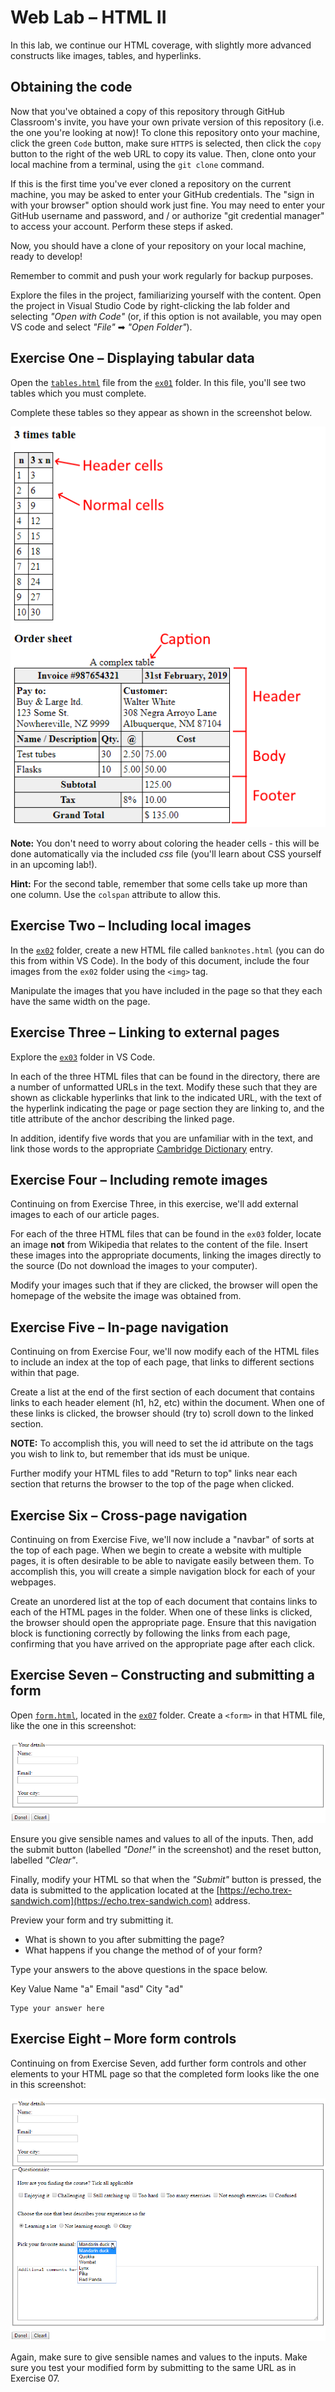 # Web Lab &ndash; HTML II

In this lab, we continue our HTML coverage, with slightly more advanced constructs like images, tables, and hyperlinks.

## Obtaining the code

Now that you've obtained a copy of this repository through GitHub Classroom's invite, you have your own private version of this repository (i.e. the one you're looking at now)! To clone this repository onto your machine, click the green `Code` button, make sure `HTTPS` is selected, then click the `copy` button to the right of the web URL to copy its value. Then, clone onto your local machine from a terminal, using the `git clone` command.

If this is the first time you've ever cloned a repository on the current machine, you may be asked to enter your GitHub credentials. The "sign in with your browser" option should work just fine. You may need to enter your GitHub username and password, and / or authorize "git credential manager" to access your account. Perform these steps if asked.

Now, you should have a clone of your repository on your local machine, ready to develop!

Remember to commit and push your work regularly for backup purposes.

Explore the files in the project, familiarizing yourself with the content. Open the project in Visual Studio Code by right-clicking the lab folder and selecting *"Open with Code"* (or, if this option is not available, you may open VS code and select *"File"* ➡ *"Open Folder"*).

## Exercise One &ndash; Displaying tabular data

Open the [`tables.html`](./exercises/ex01/tables.html) file from the [`ex01`](./exercises/ex01) folder. In this file, you'll see two tables which you must complete.

Complete these tables so they appear as shown in the screenshot below.

![](./spec/ex01-tables.png)

**Note:** You don't need to worry about coloring the header cells - this will be done automatically via the included *css* file (you'll learn about CSS yourself in an upcoming lab!).

**Hint:** For the second table, remember that some cells take up more than one column. Use the `colspan` attribute to allow this.

## Exercise Two &ndash; Including local images

In the [`ex02`](./exercises/ex02) folder, create a new HTML file called `banknotes.html` (you can do this from within VS Code). In the body of this document, include the four images from the `ex02` folder using the `<img>` tag.

Manipulate the images that you have included in the page so that they each have the same width on the page.

## Exercise Three &ndash; Linking to external pages

Explore the [`ex03`](./exercises/ex03) folder in VS Code.

In each of the three HTML files that can be found in the directory, there are a number of unformatted URLs in the text. Modify these such that they are shown as clickable hyperlinks that link to the indicated URL, with the text of the hyperlink indicating the page or page section they are linking to, and the title attribute of the anchor describing the linked page.

In addition, identify five words that you are unfamiliar with in the text, and link those words to the appropriate [Cambridge Dictionary](https://dictionary.cambridge.org/) entry.

## Exercise Four &ndash; Including remote images

Continuing on from Exercise Three, in this exercise, we'll add external images to each of our article pages.

For each of the three HTML files that can be found in the `ex03` folder, locate an image **not** from Wikipedia that relates to the content of the file. Insert these images into the appropriate documents, linking the images directly to the source (Do not download the images to your computer).

Modify your images such that if they are clicked, the browser will open the homepage of the website the image was obtained from.

## Exercise Five &ndash; In-page navigation

Continuing on from Exercise Four, we'll now modify each of the HTML files to include an index at the top of each page, that links to different sections within that page.

Create a list at the end of the first section of each document that contains links to each header element (h1, h2, etc) within the document. When one of these links is clicked, the browser should (try to) scroll down to the linked section.

**NOTE:** To accomplish this, you will need to set the id attribute on the tags you wish to link to, but remember that ids must be unique.

Further modify your HTML files to add "Return to top" links near each section that returns the browser to the top of the page when clicked.

## Exercise Six &ndash; Cross-page navigation

Continuing on from Exercise Five, we'll now include a "navbar" of sorts at the top of each page. When we begin to create a website with multiple pages, it is often desirable to be able to navigate easily between them. To accomplish this, you will create a simple navigation block for each of your webpages.

Create an unordered list at the top of each document that contains links to each of the HTML pages in the folder. When one of these links is clicked, the browser should open the appropriate page. Ensure that this navigation block is functioning correctly by following the links from each page, confirming that you have arrived on the appropriate page after each click.

## Exercise Seven &ndash; Constructing and submitting a form

Open [`form.html`](./exercises/ex01/form.html), located in the [`ex07`](./exercises/ex01) folder. Create a `<form>` in that HTML file, like the one in this screenshot:

![](./spec/ex01-screenshot.png)

Ensure you give sensible names and values to all of the inputs. Then, add the submit button (labelled *"Done!"* in the screenshot) and the reset button, labelled *"Clear"*.

Finally, modify your HTML so that when the *"Submit"* button is pressed, the data is submitted to the application located at the [https://echo.trex-sandwich.com](https://echo.trex-sandwich.com) address.

Preview your form and try submitting it.

- What is shown to you after submitting the page?
- What happens if you change the method of of your form?

Type your answers to the above questions in the space below.

Key    Value
Name    "a"
Email    "asd"
City    "ad"
```
Type your answer here
```

## Exercise Eight &ndash; More form controls

Continuing on from Exercise Seven, add further form controls and other elements to your HTML page so that the completed form looks like the one in this screenshot:

![](./spec/ex02-screenshot.png)

Again, make sure to give sensible names and values to the inputs. Make sure you test your modified form by submitting to the same URL as in Exercise 07.
